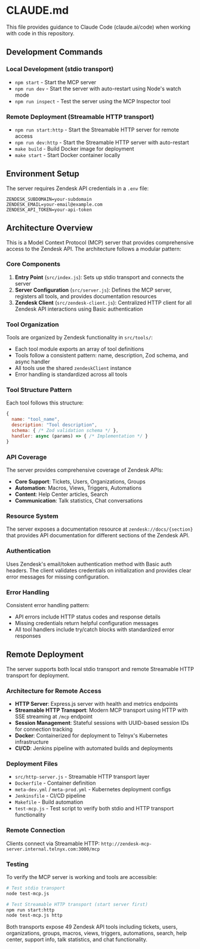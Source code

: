 # CLAUDE.md

This file provides guidance to Claude Code (claude.ai/code) when working with code in this repository.

## Development Commands

### Local Development (stdio transport)
- `npm start` - Start the MCP server
- `npm run dev` - Start the server with auto-restart using Node's watch mode
- `npm run inspect` - Test the server using the MCP Inspector tool

### Remote Deployment (Streamable HTTP transport)
- `npm run start:http` - Start the Streamable HTTP server for remote access
- `npm run dev:http` - Start the Streamable HTTP server with auto-restart
- `make build` - Build Docker image for deployment
- `make start` - Start Docker container locally

## Environment Setup

The server requires Zendesk API credentials in a `.env` file:
```
ZENDESK_SUBDOMAIN=your-subdomain
ZENDESK_EMAIL=your-email@example.com
ZENDESK_API_TOKEN=your-api-token
```

## Architecture Overview

This is a Model Context Protocol (MCP) server that provides comprehensive access to the Zendesk API. The architecture follows a modular pattern:

### Core Components

1. **Entry Point** (`src/index.js`): Sets up stdio transport and connects the server
2. **Server Configuration** (`src/server.js`): Defines the MCP server, registers all tools, and provides documentation resources
3. **Zendesk Client** (`src/zendesk-client.js`): Centralized HTTP client for all Zendesk API interactions using Basic authentication

### Tool Organization

Tools are organized by Zendesk functionality in `src/tools/`:
- Each tool module exports an array of tool definitions
- Tools follow a consistent pattern: name, description, Zod schema, and async handler
- All tools use the shared `zendeskClient` instance
- Error handling is standardized across all tools

### Tool Structure Pattern

Each tool follows this structure:
```javascript
{
  name: "tool_name",
  description: "Tool description",
  schema: { /* Zod validation schema */ },
  handler: async (params) => { /* Implementation */ }
}
```

### API Coverage

The server provides comprehensive coverage of Zendesk APIs:
- **Core Support**: Tickets, Users, Organizations, Groups
- **Automation**: Macros, Views, Triggers, Automations
- **Content**: Help Center articles, Search
- **Communication**: Talk statistics, Chat conversations

### Resource System

The server exposes a documentation resource at `zendesk://docs/{section}` that provides API documentation for different sections of the Zendesk API.

### Authentication

Uses Zendesk's email/token authentication method with Basic auth headers. The client validates credentials on initialization and provides clear error messages for missing configuration.

### Error Handling

Consistent error handling pattern:
- API errors include HTTP status codes and response details
- Missing credentials return helpful configuration messages
- All tool handlers include try/catch blocks with standardized error responses

## Remote Deployment

The server supports both local stdio transport and remote Streamable HTTP transport for deployment.

### Architecture for Remote Access

- **HTTP Server**: Express.js server with health and metrics endpoints
- **Streamable HTTP Transport**: Modern MCP transport using HTTP with SSE streaming at `/mcp` endpoint
- **Session Management**: Stateful sessions with UUID-based session IDs for connection tracking
- **Docker**: Containerized for deployment to Telnyx's Kubernetes infrastructure
- **CI/CD**: Jenkins pipeline with automated builds and deployments

### Deployment Files

- `src/http-server.js` - Streamable HTTP transport layer
- `Dockerfile` - Container definition
- `meta-dev.yml` / `meta-prod.yml` - Kubernetes deployment configs
- `Jenkinsfile` - CI/CD pipeline
- `Makefile` - Build automation
- `test-mcp.js` - Test script to verify both stdio and HTTP transport functionality

### Remote Connection

Clients connect via Streamable HTTP: `http://zendesk-mcp-server.internal.telnyx.com:3000/mcp`

### Testing

To verify the MCP server is working and tools are accessible:

```bash
# Test stdio transport
node test-mcp.js

# Test Streamable HTTP transport (start server first)
npm run start:http
node test-mcp.js http
```

Both transports expose 49 Zendesk API tools including tickets, users, organizations, groups, macros, views, triggers, automations, search, help center, support info, talk statistics, and chat functionality.